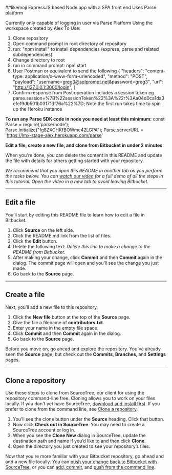 ##likemoji
ExpressJS based Node app with a SPA front end
Uses Parse platform

Currently only capable of logging in user via Parse Platform 
Using the workspace created by Alex 
To Use:
1. Clone repository
2. Open command prompt in root directory of repository
3. run: "npm install" to install dependencies (express, parse and related subdependencies)
4. Change directory to root
5. run in command prompt: npm start
6. User Postman or equivalent to send the following
{
    "headers": "content-type: application/x-www-form-urlencoded",
    "method": "POST",
    "payload": "username=greg3@sqlprompt.net&password=greg3",
    "url": "http://127.0.0.1:3000/login",
}
7. Confirm response from Post operation includes a session token
    eg parse.session=%7B%22sessionToken%22%3A%22r%3Aa04d0ca1da3efef9db501b03171df76a%22%7D; 
    Note the first run takes time to spin up the Heroku instance

**To run any Parse SDK code in node you need at least this minimum:**
const Parse = require('parse/node');
Parse.initialize("fg8ZXCHKfBOWme42LGPA");
Parse.serverURL = 'https://lmx-stage-alex.herokuapp.com/parse'




**Edit a file, create a new file, and clone from Bitbucket in under 2 minutes**

When you're done, you can delete the content in this README and update the file with details for others getting started with your repository.

*We recommend that you open this README in another tab as you perform the tasks below. You can [watch our video](https://youtu.be/0ocf7u76WSo) for a full demo of all the steps in this tutorial. Open the video in a new tab to avoid leaving Bitbucket.*

---




## Edit a file

You’ll start by editing this README file to learn how to edit a file in Bitbucket.

1. Click **Source** on the left side.
2. Click the README.md link from the list of files.
3. Click the **Edit** button.
4. Delete the following text: *Delete this line to make a change to the README from Bitbucket.*
5. After making your change, click **Commit** and then **Commit** again in the dialog. The commit page will open and you’ll see the change you just made.
6. Go back to the **Source** page.

---

## Create a file

Next, you’ll add a new file to this repository.

1. Click the **New file** button at the top of the **Source** page.
2. Give the file a filename of **contributors.txt**.
3. Enter your name in the empty file space.
4. Click **Commit** and then **Commit** again in the dialog.
5. Go back to the **Source** page.

Before you move on, go ahead and explore the repository. You've already seen the **Source** page, but check out the **Commits**, **Branches**, and **Settings** pages.

---

## Clone a repository

Use these steps to clone from SourceTree, our client for using the repository command-line free. Cloning allows you to work on your files locally. If you don't yet have SourceTree, [download and install first](https://www.sourcetreeapp.com/). If you prefer to clone from the command line, see [Clone a repository](https://confluence.atlassian.com/x/4whODQ).

1. You’ll see the clone button under the **Source** heading. Click that button.
2. Now click **Check out in SourceTree**. You may need to create a SourceTree account or log in.
3. When you see the **Clone New** dialog in SourceTree, update the destination path and name if you’d like to and then click **Clone**.
4. Open the directory you just created to see your repository’s files.

Now that you're more familiar with your Bitbucket repository, go ahead and add a new file locally. You can [push your change back to Bitbucket with SourceTree](https://confluence.atlassian.com/x/iqyBMg), or you can [add, commit,](https://confluence.atlassian.com/x/8QhODQ) and [push from the command line](https://confluence.atlassian.com/x/NQ0zDQ).